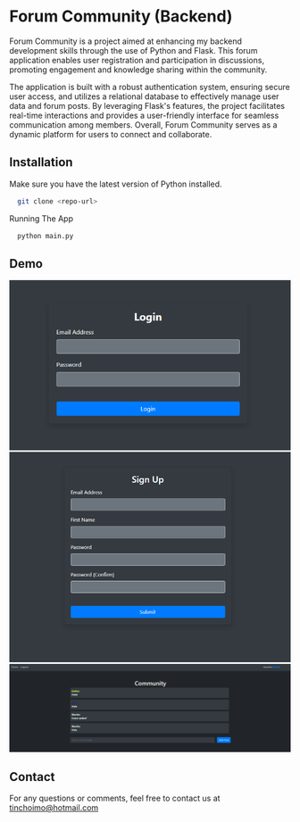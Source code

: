 # Forum Community (Backend)

Forum Community is a project aimed at enhancing my backend development skills through the use of Python and Flask. This forum application enables user registration and participation in discussions, promoting engagement and knowledge sharing within the community.

The application is built with a robust authentication system, ensuring secure user access, and utilizes a relational database to effectively manage user data and forum posts. By leveraging Flask's features, the project facilitates real-time interactions and provides a user-friendly interface for seamless communication among members. Overall, Forum Community serves as a dynamic platform for users to connect and collaborate.


## Installation

Make sure you have the latest version of Python installed.

```bash
  git clone <repo-url>
```

Running The App
```bash
  python main.py
```


## Demo

<img src="https://github.com/MartinImoberdorf/ForumCommunity/blob/main/Pictures/Login.PNG" alt="Login" width="1000" />
<img src="https://github.com/MartinImoberdorf/ForumCommunity/blob/main/Pictures/SignUp.PNG" alt="SignUp" width="1000" />
<img src="https://github.com/MartinImoberdorf/ForumCommunity/blob/main/Pictures/Home.PNG" alt="Home" width="1000" />

## Contact
For any questions or comments, feel free to contact us at tinchoimo@hotmail.com
